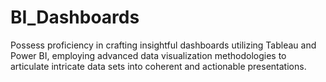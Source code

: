 # BI_Dashboards
Possess proficiency in crafting insightful dashboards utilizing Tableau and Power BI, employing advanced data visualization methodologies to articulate intricate data sets into coherent and actionable presentations.





